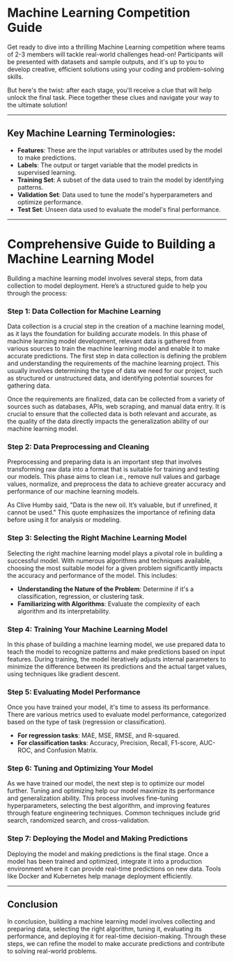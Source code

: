 
# Machine Learning Competition Guide

Get ready to dive into a thrilling Machine Learning competition where teams of 2-3 members will tackle real-world challenges head-on! Participants will be presented with datasets and sample outputs, and it's up to you to develop creative, efficient solutions using your coding and problem-solving skills.

But here's the twist: after each stage, you'll receive a clue that will help unlock the final task. Piece together these clues and navigate your way to the ultimate solution!

---

## Key Machine Learning Terminologies:
- **Features**: These are the input variables or attributes used by the model to make predictions.
- **Labels**: The output or target variable that the model predicts in supervised learning.
- **Training Set**: A subset of the data used to train the model by identifying patterns.
- **Validation Set**: Data used to tune the model's hyperparameters and optimize performance.
- **Test Set**: Unseen data used to evaluate the model's final performance.

---

# Comprehensive Guide to Building a Machine Learning Model

Building a machine learning model involves several steps, from data collection to model deployment. Here’s a structured guide to help you through the process:

### Step 1: Data Collection for Machine Learning
Data collection is a crucial step in the creation of a machine learning model, as it lays the foundation for building accurate models. In this phase of machine learning model development, relevant data is gathered from various sources to train the machine learning model and enable it to make accurate predictions. The first step in data collection is defining the problem and understanding the requirements of the machine learning project. This usually involves determining the type of data we need for our project, such as structured or unstructured data, and identifying potential sources for gathering data.

Once the requirements are finalized, data can be collected from a variety of sources such as databases, APIs, web scraping, and manual data entry. It is crucial to ensure that the collected data is both relevant and accurate, as the quality of the data directly impacts the generalization ability of our machine learning model.

### Step 2: Data Preprocessing and Cleaning
Preprocessing and preparing data is an important step that involves transforming raw data into a format that is suitable for training and testing our models. This phase aims to clean i.e., remove null values and garbage values, normalize, and preprocess the data to achieve greater accuracy and performance of our machine learning models.

As Clive Humby said, "Data is the new oil. It’s valuable, but if unrefined, it cannot be used." This quote emphasizes the importance of refining data before using it for analysis or modeling. 

### Step 3: Selecting the Right Machine Learning Model
Selecting the right machine learning model plays a pivotal role in building a successful model. With numerous algorithms and techniques available, choosing the most suitable model for a given problem significantly impacts the accuracy and performance of the model. This includes:
- **Understanding the Nature of the Problem**: Determine if it's a classification, regression, or clustering task.
- **Familiarizing with Algorithms**: Evaluate the complexity of each algorithm and its interpretability.

### Step 4: Training Your Machine Learning Model
In this phase of building a machine learning model, we use prepared data to teach the model to recognize patterns and make predictions based on input features. During training, the model iteratively adjusts internal parameters to minimize the difference between its predictions and the actual target values, using techniques like gradient descent.

### Step 5: Evaluating Model Performance
Once you have trained your model, it's time to assess its performance. There are various metrics used to evaluate model performance, categorized based on the type of task (regression or classification).

- **For regression tasks**: MAE, MSE, RMSE, and R-squared.
- **For classification tasks**: Accuracy, Precision, Recall, F1-score, AUC-ROC, and Confusion Matrix.

### Step 6: Tuning and Optimizing Your Model
As we have trained our model, the next step is to optimize our model further. Tuning and optimizing help our model maximize its performance and generalization ability. This process involves fine-tuning hyperparameters, selecting the best algorithm, and improving features through feature engineering techniques. Common techniques include grid search, randomized search, and cross-validation.

### Step 7: Deploying the Model and Making Predictions
Deploying the model and making predictions is the final stage. Once a model has been trained and optimized, integrate it into a production environment where it can provide real-time predictions on new data. Tools like Docker and Kubernetes help manage deployment efficiently.

---

## Conclusion
In conclusion, building a machine learning model involves collecting and preparing data, selecting the right algorithm, tuning it, evaluating its performance, and deploying it for real-time decision-making. Through these steps, we can refine the model to make accurate predictions and contribute to solving real-world problems.
